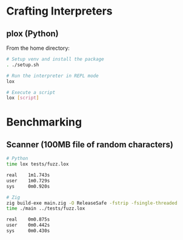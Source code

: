 # Crafting Interpreters

## plox (Python)

From the home directory:
```sh
# Setup venv and install the package
. ./setup.sh

# Run the interpreter in REPL mode
lox

# Execute a script
lox [script]
```

# Benchmarking

## Scanner (100MB file of random characters)

```sh
# Python
time lox tests/fuzz.lox

real	1m1.743s
user	1m0.729s
sys	    0m0.920s
```

```sh
# Zig
zig build-exe main.zig -O ReleaseSafe -fstrip -fsingle-threaded
time ./main ../tests/fuzz.lox

real	0m0.875s
user	0m0.442s
sys	    0m0.430s
```